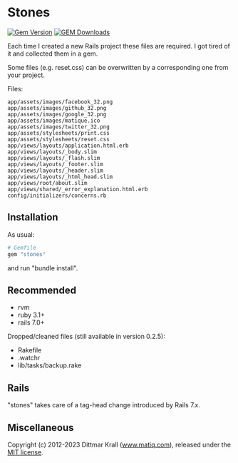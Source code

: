 # Stones

[![Gem Version](https://badge.fury.io/rb/stones.png)](http://badge.fury.io/rb/stones)
[![GEM Downloads](https://img.shields.io/gem/dt/stones?color=168AFE&logo=ruby&logoColor=FE1616)](https://rubygems.org/gems/stones)

Each time I created a new Rails project these files are required.
I got tired of it and collected them in a gem.

Some files (e.g. reset.css) can be overwritten by a
corresponding one from your project.

Files:

    app/assets/images/facebook_32.png
    app/assets/images/github_32.png
    app/assets/images/google_32.png
    app/assets/images/matique.ico
    app/assets/images/twitter_32.png
    app/assets/stylesheets/print.css
    app/assets/stylesheets/reset.css
    app/views/layouts/application.html.erb
    app/views/layouts/_body.slim
    app/views/layouts/_flash.slim
    app/views/layouts/_footer.slim
    app/views/layouts/_header.slim
    app/views/layouts/_html_head.slim
    app/views/root/about.slim
    app/views/shared/_error_explanation.html.erb
    config/initializers/concerns.rb

## Installation

As usual:
```ruby
# Gemfile
gem "stones"
```
and run "bundle install".

## Recommended

- rvm
- ruby 3.1+
- rails 7.0+

Dropped/cleaned files (still available in version 0.2.5):

- Rakefile
- .watchr
- lib/tasks/backup.rake

## Rails

"stones" takes care of a tag-head change introduced by Rails 7.x.

## Miscellaneous

Copyright (c) 2012-2023 Dittmar Krall (www.matiq.com),
released under the [MIT license](https://opensource.org/licenses/MIT).
